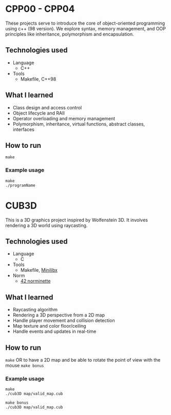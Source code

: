 # CPP00 - CPP04
These projects serve to introduce the core of object-oriented programming using c++ (98 version).
We explore syntax, memory management, and OOP principles like inheritance, polymorphism and encapsulation.

## Technologies used
- Language
	- C++
- Tools
	- Makefile, C++98

## What I learned
- Class design and access control
- Object lifecycle and RAII
- Operator overloading and memory management
- Polymorphism, inheritance, virtual functions, abstract classes, interfaces

## How to run
```make```

### Example usage
```
make
./programName
```

# CUB3D
This is a 3D graphics project inspired by Wolfenstein 3D. It involves rendering a 3D world using raycasting.

## Technologies used
- Language
	- C
- Tools
	- Makefile, [Minilibx](https://github.com/42paris/minilibx-linux)
- Norm
	- [42 norminette](https://github.com/42school/norminette)

## What I learned
- Raycasting algorithm
- Rendering a 3D perspective from a 2D map
- Handle player movement and collision detection
- Map texture and color floor/ceiling
- Handle events and updates in real-time

## How to run
```make```
OR to have a 2D map and be able to rotate the point of view with the mouse
```make bonus```

### Example usage
```
make
./cub3D map/valid_map.cub

make bonus
./cub3D map/valid_map.cub
```
